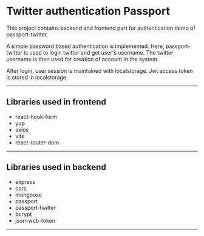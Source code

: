 # Twitter authentication Passport

This project contains backend and frontend part for authentication demo of passport-twitter.

A simple password based authentication is implemented. Here, passport-twitter is used to login twitter and get user's username. The twitter username is then used for creation of account in the system.

After login, user session is maintained with localstorage. Jwt access token is stored in localstorage.

---

## Libraries used in frontend

- react-hook-form
- yup
- axios
- vite
- react-router-dom

---

## Libraries used in backend

- express
- cors
- mongoose
- passport
- passport-twitter
- bcrypt
- json-web-token

---
